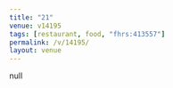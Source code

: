 ```yaml
---
title: "21"
venue: v14195
tags: [restaurant, food, "fhrs:413557"]
permalink: /v/14195/
layout: venue
---
```

null
